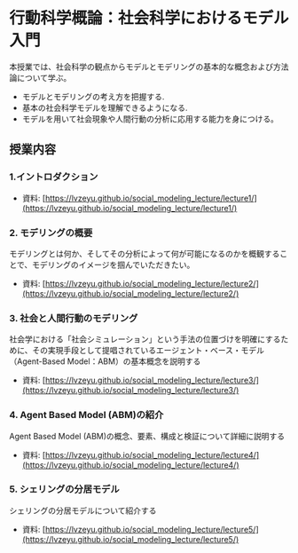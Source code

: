 # 行動科学概論：社会科学におけるモデル入門

本授業では、社会科学の観点からモデルとモデリングの基本的な概念および方法論について学ぶ。

- モデルとモデリングの考え方を把握する.
- 基本の社会科学モデルを理解できるようになる.
- モデルを用いて社会現象や人間行動の分析に応用する能力を身につける。

## 授業内容

### 1.イントロダクション

- 資料: [https://lvzeyu.github.io/social_modeling_lecture/lecture1/](https://lvzeyu.github.io/social_modeling_lecture/lecture1/)

### 2. モデリングの概要

モデリングとは何か、そしてその分析によって何が可能になるのかを概観することで、モデリングのイメージを掴んでいただきたい。

- 資料: [https://lvzeyu.github.io/social_modeling_lecture/lecture2/](https://lvzeyu.github.io/social_modeling_lecture/lecture2/)

### 3. 社会と人間行動のモデリング

社会学における「社会シミュレーション」という手法の位置づけを明確にするために、その実現手段として提唱されているエージェント・ベース・モデル（Agent-Based Model：ABM）の基本概念を説明する

- 資料: [https://lvzeyu.github.io/social_modeling_lecture/lecture3/](https://lvzeyu.github.io/social_modeling_lecture/lecture3/)

### 4. Agent Based Model (ABM)の紹介

Agent Based Model (ABM)の概念、要素、構成と検証について詳細に説明する

- 資料: [https://lvzeyu.github.io/social_modeling_lecture/lecture4/](https://lvzeyu.github.io/social_modeling_lecture/lecture4/)

### 5. シェリングの分居モデル

シェリングの分居モデルについて紹介する

- 資料: [https://lvzeyu.github.io/social_modeling_lecture/lecture5/](https://lvzeyu.github.io/social_modeling_lecture/lecture5/)